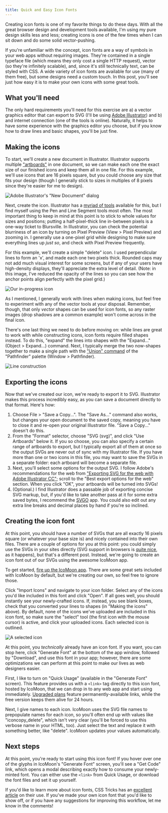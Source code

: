 ```yaml
---
title: Quick and Easy Icon Fonts
---
```


Creating icon fonts is one of my favorite things to do these days. With all the great browser design and development tools available, I'm using my pure design skills less and less; creating icons is one of the few times when I can sit down and do some solid vector-pushing.

If you're unfamiliar with the concept, icon fonts are a way of symbols in your web apps without requiring images. They're contained in a single typeface file (which means they only cost a single HTTP request), vector (so they're infinitely scalable), and, since it's still technically text, can be styled with CSS. A wide variety of icon fonts are available for use (many of them free), but some designs need a custom touch. In this post, you'll see just how easy it is to make your own icons with some great tools.

## What you'll need

The only hard requirements you'll need for this exercise are a) a vector graphics editor that can export to SVG (I'll be using [Adobe Illustrator](https://www.adobe.com/products/illustrator.html)) and b) and internet connection (one of the tools is online). Naturally, it helps to have some experience with the graphics editor you choose, but if you know how to draw lines and basic shapes, you'll be just fine.

## Making the icons

To start, we'll create a new document in Illustrator. Illustrator supports multiple ["artboards"](https://helpx.adobe.com/illustrator/how-to/work-with-artboards.html) in one document, so we can make each one the exact size of our finished icons and keep them all in one file. For this example, we'll use icons that are 16 pixels square, but you could choose any size that fits your design (though I generally stick to sizes in multiples of 8 pixels since they're easier for me to design).

![Adobe Illustrator's "New Document" dialog]($/new-document.png)

Next, create the icon. Illustrator has a [myriad of tools](https://helpx.adobe.com/illustrator/using/drawing-pen-pencil-or-flare.html) available for this, but I find myself using the Pen and Line Segment tools most often. The most important thing to keep in mind at this point is to stick to whole values for sizes and positions; putting a half-pixel-thick line in-between pixels is a one-way ticket to Blursville. In Illustrator, you can check the potential blurriness of an icon by turning on Pixel Preview (View > Pixel Preview) and zooming in. I generally use a one-pixel grid while designing to make sure everything lines up _just so_, and check with Pixel Preview frequently.

For this example, we'll create a simple "delete" icon. I used perpendicular lines to form an 'x', and made each one two pixels thick. Rounded caps may not add much visual interest for some screens, but if any of your users have high-density displays, they'll appreciate the extra level of detail. (Note: in this image, I've reduced the opacity of the lines so you can see how the anchor points align perfectly with the pixel grid.)

![Our in-progress icon]($/construction-lines.png)

As I mentioned, I generally work with lines when making icons, but feel free to experiment with any of the vector tools at your disposal. Remember, though, that only _vector_ shapes can be used for icon fonts, so any raster images (drop shadows are a common example) won't come across in the final icon.

There's one last thing we need to do before moving on: while lines are great to work with while constructing icons, icon fonts require filled shapes instead. To do this, "expand" the lines into shapes with the "Expand..." (Object > Expand...) command. Next, I typically merge the two now-shapes together to make a single path with the ["Union" command](https://helpx.adobe.com/illustrator/using/combining-objects.html) of the "Pathfinder" palette (Window > Pathfinder).

![Line construction]($/line-construction.gif)

## Exporting the icons

Now that we've created our icon, we're ready to export it to SVG. Illustrator makes this process incredibly easy, as you can save a document directly to that format. Here's how:

1. Choose File > "Save a Copy...". The "Save As..." command also works, but changes your open document to the saved copy, meaning you have to close it and re-open your original Illustrator file. "Save a Copy..." doesn't do this.
2. From the "Format" selector, choose "SVG (svg)", and click "Use Artboards" below it. If you so choose, you can also specify a certain range of artboards to export, but I typically export all of them at once so the output SVGs are never out of sync with my Illustrator file. If you have more than one or two icons in this file, you may want to save the SVGs in a separate folder: each artboard will become a separate file.
3. Next, you'll select some options for the output SVG. I follow Adobe's recommendations for the web from ["Exporting SVG for the web with Adobe Illustrator CC"](http://www.adobe.com/inspire/2013/09/exporting-svg-illustrator.html); scroll to the "Best export options for the web" section. When you click "OK", your artboards will be turned into SVGs!
4. (Optional.) I find Illustrator does a passable job of exporting concise SVG markup, but, if you'd like to take another pass at it for some extra saved bytes, I recommend the [SVGO](https://github.com/svg/svgo-gui) app. You could also edit out any extra line breaks and decimal places by hand if you're so inclined.

## Creating the icon font

At this point, you should have a number of SVGs that are all exactly 16 pixels square (or whatever your base size is) and nicely contained into their own files. There are a couple of options for you at this point: you could simply use the SVGs in your sites directly (SVG support in browsers is [quite nice](http://caniuse.com/#feat=svg), as it happens), but that's a different post. Instead, we're going to create an icon font out of our SVGs using the awesome IcoMoon app.

To get started, [fire up the IcoMoon app](https://icomoon.io/app). There are some great sets included with IcoMoon by default, but we're creating our own, so feel free to ignore those.

Click "Import Icons" and navigate to your icon folder. Select any of the icons you'd like included in this font and click "Open". If all goes well, you should instantly see your newly-crafted icons. If, instead, you see blank boxes, check that you converted your lines to shapes (in "Making the icons" above). By default, none of the icons we've uploaded are included in this icon font, so make sure the "select" tool (the first icon with the mouse cursor) is active, and click your uploaded icons. Each selected icon is outlined.

![A selected icon]($/selected-icon.png)

At this point, you _technically_ already have an icon font. If you want, you can stop here, click "Generate Font" at the bottom of the app window, followed by "Download", and use this font in your app; however, there are some optimizations we can perform at this point to make our lives as web designers easier.

First, I like to turn on "Quick Usage" (available in the "Generate Font" screen). This feature provides us with a `<link>` tag directly to this icon font, hosted by IcoMoon, that we can drop in to any web app and start using immediately. [Upgraded plans](https://icomoon.io/#premium) feature permanently-available links, while the free version keeps them alive for 24 hours.

Next, I give names to each icon. IcoMoon uses the SVG file names to prepopulate names for each icon, so you'll often end up with values like "iconcopy_delete", which isn't very clear (you'll be forced to use this verbose name in your HTML, too). Just select the text and replace it with something better, like "delete". IcoMoon updates your values automatically.

## Next steps

At this point, you're ready to start using this icon font! If you hover over one of the glyphs in IcoMoon's "Generate Font" screen, you'll see a "Get Code" link, which opens a modal describing exactly how to consume your newly-minted font. You can either use the `<link>` from Quick Usage, or download the font files and set it up yourself.

If you'd like to learn more about icon fonts, CSS Tricks has an [excellent article](http://css-tricks.com/examples/IconFont/) on their use. If you've made your own icon font that you'd like to show off, or if you have any suggestions for improving this workflow, let me know in the comments!
